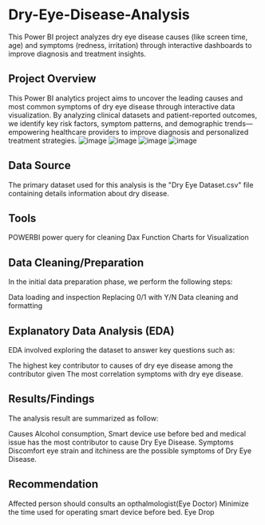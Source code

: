 # Dry-Eye-Disease-Analysis
This Power BI project analyzes dry eye disease causes (like screen time, age) and symptoms (redness, irritation) through interactive dashboards to improve diagnosis and treatment insights.

## Project Overview 
This Power BI analytics project aims to uncover the leading causes and most common symptoms of dry eye disease through interactive data visualization. By analyzing clinical datasets and patient-reported outcomes, we identify key risk factors, symptom patterns, and demographic trends—empowering healthcare providers to improve diagnosis and personalized treatment strategies.
![image](https://github.com/user-attachments/assets/78b11a98-bc65-45ac-bfdf-75e34efa020d)
![image](https://github.com/user-attachments/assets/cf49617d-823a-400d-beca-cf6ef7ce17b8)
![image](https://github.com/user-attachments/assets/5eb6c2c7-382d-494f-92fb-fb2555e0b5ba)
![image](https://github.com/user-attachments/assets/62cd667a-d895-4a60-88bb-f19acb4cdf3a)

## Data Source
The primary dataset used for this analysis is the "Dry Eye Dataset.csv" file containing details information about dry disease.

## Tools
 POWERBI
power query for cleaning
Dax Function
Charts for Visualization

## Data Cleaning/Preparation
In the initial data preparation phase, we perform the following steps:

Data loading and inspection
Replacing 0/1 with Y/N
Data cleaning and formatting

##  Explanatory Data Analysis (EDA)
EDA involved exploring the dataset to answer key questions such as:

The highest key contributor to causes of dry eye disease among the contributor given
The most correlation symptoms with dry eye disease.
## Results/Findings
The analysis result are summarized as follow:

Causes
Alcohol consumption, Smart device use before bed and medical issue has the most contributor to cause Dry Eye Disease.
Symptoms
Discomfort eye strain and itchiness are the possible symptoms of Dry Eye Disease.
## Recommendation
Affected person should consults an opthalmologist(Eye Doctor)
Minimize the time used for operating smart device before bed.
Eye Drop
